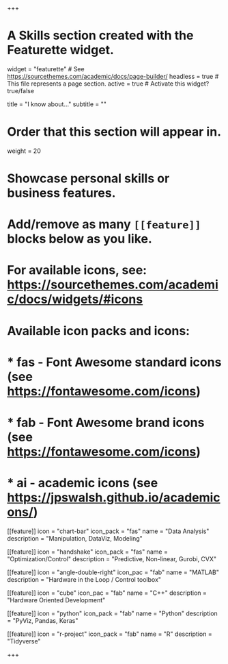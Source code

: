+++
# A Skills section created with the Featurette widget.
widget = "featurette"  # See https://sourcethemes.com/academic/docs/page-builder/
headless = true  # This file represents a page section.
active = true  # Activate this widget? true/false

title = "I know about..."
subtitle = ""

# Order that this section will appear in.
weight = 20

# Showcase personal skills or business features.
# 
# Add/remove as many `[[feature]]` blocks below as you like.
# 
# For available icons, see: https://sourcethemes.com/academic/docs/widgets/#icons
# 
# Available icon packs and icons:
# * fas - Font Awesome standard icons (see https://fontawesome.com/icons)
# * fab - Font Awesome brand icons (see https://fontawesome.com/icons)
# * ai - academic icons (see https://jpswalsh.github.io/academicons/)

  
[[feature]]
  icon = "chart-bar"
  icon_pack = "fas"
  name = "Data Analysis"
  description = "Manipulation, DataViz, Modeling"
  
[[feature]]
  icon = "handshake"
  icon_pack = "fas"
  name = "Optimization/Control"
  description = "Predictive, Non-linear, Gurobi, CVX"  

[[feature]]
  icon = "angle-double-right"
  icon_pac = "fab"
  name = "MATLAB"
  description = "Hardware in the Loop / Control toolbox"

[[feature]]
  icon = "cube"
  icon_pac = "fab"
  name = "C++"
  description = "Hardware Oriented Development"

[[feature]]
  icon = "python"
  icon_pack = "fab"
  name = "Python"
  description = "PyViz, Pandas, Keras"

[[feature]]
  icon = "r-project"
  icon_pack = "fab"
  name = "R"
  description = "Tidyverse"

+++
